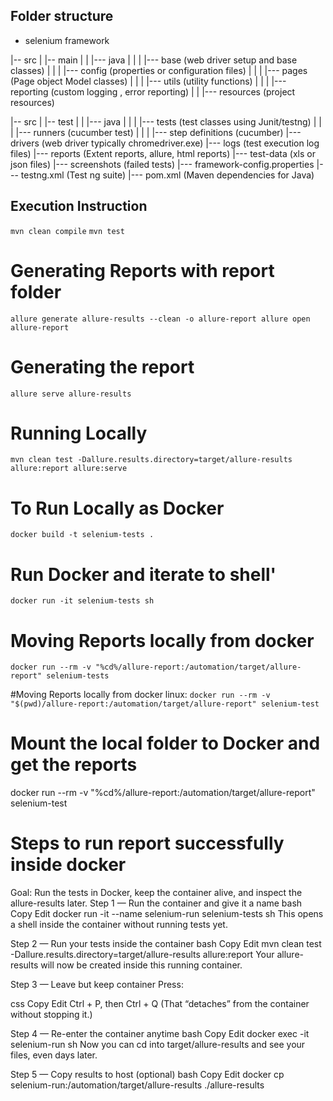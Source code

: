 
## Folder structure
- selenium framework

|-- src
|   |-- main
|   |   |--- java
|   |   |   |--- base (web driver setup and base classes)
|   |   |   |--- config (properties or configuration files)
|   |   |   |--- pages (Page object Model classes)
|   |   |   |--- utils (utility functions)
|   |   |   |--- reporting (custom logging , error reporting)
|   |   |--- resources (project resources)


|-- src
|   |-- test
|   |   |--- java
|   |   |   |--- tests (test classes using Junit/testng)
|   |   |   |--- runners (cucumber test)
|   |   |   |--- step definitions (cucumber)
|--- drivers (web driver typically chromedriver.exe)
|--- logs (test execution log files)
|--- reports (Extent reports, allure, html reports)
|--- test-data (xls or json files)
|--- screenshots (failed tests)
|--- framework-config.properties
|--- testng.xml (Test ng suite)
|--- pom.xml (Maven dependencies for Java)

## Execution Instruction

`
mvn clean compile
`
`
mvn test
`
# Generating Reports with report folder
`
allure generate allure-results --clean -o allure-report
allure open allure-report
`

# Generating the report
`
allure serve allure-results
`

# Running Locally 
`
mvn clean test -Dallure.results.directory=target/allure-results allure:report allure:serve
`

# To Run Locally as Docker 
`
docker build -t selenium-tests .
`

# Run Docker and iterate to shell'
`
docker run -it selenium-tests sh
`


# Moving Reports locally from docker
`
docker run --rm -v "%cd%/allure-report:/automation/target/allure-report" selenium-tests
`

#Moving Reports locally from docker linux:
`
docker run --rm -v "$(pwd)/allure-report:/automation/target/allure-report" selenium-test
`

# Mount the local folder to Docker and get the reports
docker run --rm -v "%cd%/allure-report:/automation/target/allure-report" selenium-test

# Steps to run report successfully inside docker 
Goal: Run the tests in Docker, keep the container alive, and inspect the allure-results later.
Step 1 — Run the container and give it a name
bash
Copy
Edit
docker run -it --name selenium-run selenium-tests sh
This opens a shell inside the container without running tests yet.

Step 2 — Run your tests inside the container
bash
Copy
Edit
mvn clean test -Dallure.results.directory=target/allure-results allure:report
Your allure-results will now be created inside this running container.

Step 3 — Leave but keep container
Press:

css
Copy
Edit
Ctrl + P, then Ctrl + Q
(That “detaches” from the container without stopping it.)

Step 4 — Re-enter the container anytime
bash
Copy
Edit
docker exec -it selenium-run sh
Now you can cd into target/allure-results and see your files, even days later.

Step 5 — Copy results to host (optional)
bash
Copy
Edit
docker cp selenium-run:/automation/target/allure-results ./allure-results